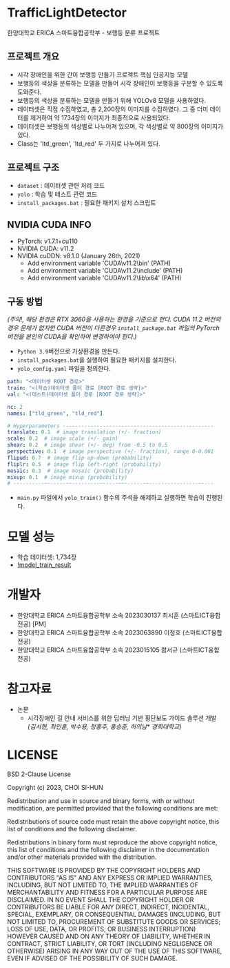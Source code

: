 # TrafficLightDetector
한양대학교 ERICA 스마트융합공학부 - 보행등 분류 프로젝트

## 프로젝트 개요
- 시각 장애인을 위한 간이 보행등 만들기 프로젝트 핵심 인공지능 모델
- 보행등의 색상을 분류하는 모델을 만들어 시각 장애인이 보행등을 구분할 수 있도록 도와준다.
- 보행등의 색상을 분류하는 모델을 만들기 위해 YOLOv8 모델을 사용하였다.
- 데이터셋은 직접 수집하였고, 총 2,200장의 이미지를 수집하였다. 그 중 더미 데이터를 제거하여 약 1734장의 이미지가 최종적으로 사용되었다.
- 데이터셋은 보행등의 색상별로 나누어져 있으며, 각 색상별로 약 800장의 이미지가 있다.
- Class는 'ltd_green', 'ltd_red' 두 가지로 나누어져 있다.

## 프로젝트 구조
- `dataset` : 데이터셋 관련 처리 코드
- `yolo` : 학습 및 테스트 관련 코드
- `install_packages.bat` : 필요한 패키지 설치 스크립트

##  NVIDIA CUDA INFO
* PyTorch: v1.7.1+cu110
* NVIDIA CUDA: v11.2
* NVIDIA cuDDN: v8.1.0 (January 26th, 2021)
  * Add environment variable 'CUDA\v11.2\bin' (PATH)
  * Add environment variable 'CUDA\v11.2\include' (PATH)
  * Add environment variable 'CUDA\v11.2\lib\x64' (PATH)

## 구동 방법
_(주의!, 해당 환경은 RTX 3060을 사용하는 환경을 기준으로 한다. CUDA 11.2 버전의 경우 문제가 없지만 CUDA 버전이 다른경우 `install_package.bat` 파일의 PyTorch 버전을 본인의 CUDA을 확인하여 변경하여야 한다.)_

- `Python 3.9`버전으로 가상환경을 만든다. 
- `install_packages.bat`을 실행하여 필요한 패키지를 설치한다.
- `yolo_config.yaml` 파일을 정의한다.
```yaml
path: "<데이터셋 ROOT 경로>"
train: "<(학습)데이터셋 폴더 경로 [ROOT 경로 생략]>"
val: "<(테스트)데이터셋 폴더 경로 [ROOT 경로 생략]>"

nc: 2
names: ["tld_green", "tld_red"]

# Hyperparameters -------------------------------------------------
translate: 0.1  # image translation (+/- fraction)
scale: 0.2  # image scale (+/- gain)
shear: 0.2  # image shear (+/- deg) from -0.5 to 0.5
perspective: 0.1  # image perspective (+/- fraction), range 0-0.001
flipud: 0.7  # image flip up-down (probability)
fliplr: 0.5  # image flip left-right (probability)
mosaic: 0.3  # image mosaic (probability)
mixup: 0.1  # image mixup (probability)
# -----------------------------------------------------------------
```
* `main.py` 파일에서 `yolo_train()` 함수의 주석을 해제하고 실행하면 학습이 진행된다.

# 모델 성능
- 학습 데이터셋: 1,734장 
- [!model_train_result](/model_train_result.png)

# 개발자
- 한양대학교 ERICA 스마트융합공학부 소속 2023030137 최시훈 (스마트ICT융합 전공) [PM]
- 한양대학교 ERICA 스마트융합공학부 소속 2023063890 이정호 (스마트ICT융합 전공)
- 한양대학교 ERICA 스마트융합공학부 소속 2023015105 함서규 (스마트ICT융합 전공)

# 참고자료
* 논문
  - 시각장애인 길 안내 서비스를 위한 딥러닝 기반 횡단보도 가이드 솔루션 개발 _(김서현, 최인훈, 박수용, 정홍주, 홍승준, 허의남*
경희대학교)_

# LICENSE
BSD 2-Clause License

Copyright (c) 2023, CHOI SI-HUN

Redistribution and use in source and binary forms, with or without modification, are permitted provided that the following conditions are met:

Redistributions of source code must retain the above copyright notice, this list of conditions and the following disclaimer.

Redistributions in binary form must reproduce the above copyright notice, this list of conditions and the following disclaimer in the documentation and/or other materials provided with the distribution.

THIS SOFTWARE IS PROVIDED BY THE COPYRIGHT HOLDERS AND CONTRIBUTORS "AS IS" AND ANY EXPRESS OR IMPLIED WARRANTIES, INCLUDING, BUT NOT LIMITED TO, THE IMPLIED WARRANTIES OF MERCHANTABILITY AND FITNESS FOR A PARTICULAR PURPOSE ARE DISCLAIMED. IN NO EVENT SHALL THE COPYRIGHT HOLDER OR CONTRIBUTORS BE LIABLE FOR ANY DIRECT, INDIRECT, INCIDENTAL, SPECIAL, EXEMPLARY, OR CONSEQUENTIAL DAMAGES (INCLUDING, BUT NOT LIMITED TO, PROCUREMENT OF SUBSTITUTE GOODS OR SERVICES; LOSS OF USE, DATA, OR PROFITS; OR BUSINESS INTERRUPTION) HOWEVER CAUSED AND ON ANY THEORY OF LIABILITY, WHETHER IN CONTRACT, STRICT LIABILITY, OR TORT (INCLUDING NEGLIGENCE OR OTHERWISE) ARISING IN ANY WAY OUT OF THE USE OF THIS SOFTWARE, EVEN IF ADVISED OF THE POSSIBILITY OF SUCH DAMAGE.